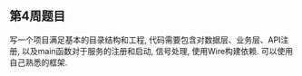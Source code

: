 
## 第4周题目

写一个项目满足基本的目录结构和工程, 代码需要包含对数据层、业务层、API注册, 以及main函数对于服务的注册和启动, 信号处理, 使用Wire构建依赖. 可以使用自己熟悉的框架.



